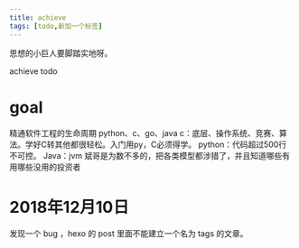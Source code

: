 ```yaml
---
title: achieve
tags: [todo,新加一个标签]
---
```

思想的小巨人要脚踏实地呀。
<!-- more -->
achieve  todo  
# goal
精通软件工程的生命周期
python、c、go、java
c：底层、操作系统、竞赛、算法。学好C转其他都很轻松。入门用py，C必须得学。
python：代码超过500行不可控。
Java：jvm
斌哥是为数不多的，把各类模型都涉猎了，并且知道哪些有用哪些没用的投资者
# 2018年12月10日
发现一个 bug ，hexo 的 post 里面不能建立一个名为 tags 的文章。
